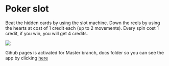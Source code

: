 # Poker slot
Beat the hidden cards by using the slot machine. Down the reels by using the hearts at cost of 1 credit each (up to 2 movements). Every spin cost 1 credit, if you win, you will get 4 credits.

![](https://i.imgur.com/BjEYsrG.png)

Gihub pages is activated for Master branch, docs folder so you can see the app by clicking [here](https://educorzo.github.io/poker-gambling/)
